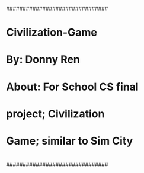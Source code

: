 ###############################
# Civilization-Game           #
#                             #
# By: Donny Ren               #
#                             #
# About: For School CS final  #
#   project; Civilization     #
#   Game; similar to Sim City #
#                             #
###############################
